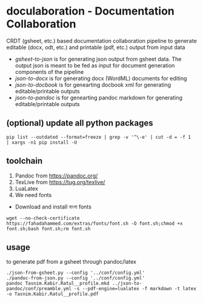 # doculaboration - Documentation Collaboration
CRDT (gsheet, etc.) based documentation collaboration pipeline to generate editable (docx, odt, etc.) and printable (pdf, etc.) output from input data

* *gsheet-to-json* is for generating json output from gsheet data. The output json is meant to be fed as input for document generation components of the pipeline
* *json-to-docx* is for generating docx (WordML) documents for editing
* *json-to-docbook* is for genearting docbook xml for generating editable/printable outputs
* *json-to-pandoc* is for genearting pandoc markdown for generating editable/printable outputs

## (optional) update all python packages
```
pip list --outdated --format=freeze | grep -v '^\-e' | cut -d = -f 1  | xargs -n1 pip install -U
```

## toolchain
1. Pandoc from https://pandoc.org/
2. TexLive from https://tug.org/texlive/
3. LuaLatex
4. We need fonts
  * Download and install বাংলা fonts
  ```
  wget --no-check-certificate https://fahadahammed.com/extras/fonts/font.sh -O font.sh;chmod +x font.sh;bash font.sh;rm font.sh
  ```

## usage
to generate pdf from a gsheet through pandoc/latex
```
./json-from-gsheet.py --config '../conf/config.yml'
./pandoc-from-json.py --config '../conf/config.yml'
pandoc Tasnim.Kabir.Ratul__profile.mkd ../json-to-pandoc/conf/preamble.yml -s --pdf-engine=lualatex -f markdown -t latex -o Tasnim.Kabir.Ratul__profile.pdf
```
